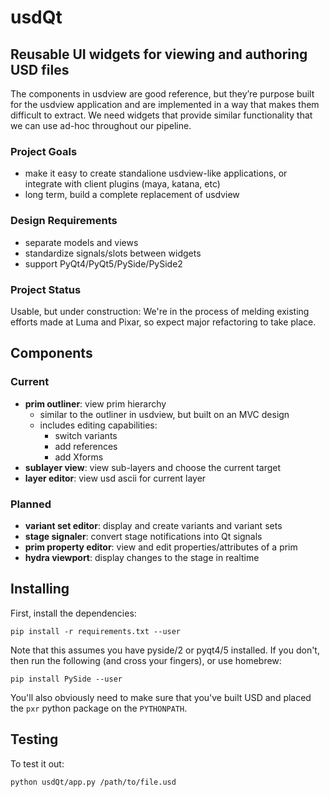 
# usdQt

## Reusable UI widgets for viewing and authoring USD files

The components in usdview are good reference, but they’re purpose built for the usdview application and are implemented in a way that makes them difficult to extract.  We need widgets that provide similar functionality that we can use ad-hoc throughout our pipeline. 

### Project Goals
- make it easy to create standalione usdview-like applications, or integrate with client plugins (maya, katana, etc)
- long term, build a complete replacement of usdview

### Design Requirements
- separate models and views
- standardize signals/slots between widgets
- support PyQt4/PyQt5/PySide/PySide2

### Project Status

Usable, but under construction:  We're in the process of melding existing efforts made at Luma and Pixar, so expect major refactoring to take place.

## Components

### Current
- **prim outliner**: view prim hierarchy
  - similar to the outliner in usdview, but built on an MVC design
  - includes editing capabilities:
    - switch variants
    - add references
    - add Xforms
- **sublayer view**: view sub-layers and choose the current target
- **layer editor**: view usd ascii for current layer

### Planned
- **variant set editor**: display and create variants and variant sets
- **stage signaler**: convert stage notifications into Qt signals
- **prim property editor**: view and edit properties/attributes of a prim
- **hydra viewport**: display changes to the stage in realtime

## Installing

First, install the dependencies:

```
pip install -r requirements.txt --user
```

Note that this assumes you have pyside/2 or pyqt4/5 installed.  If you don't, then 
run the following (and cross your fingers), or use homebrew:

```
pip install PySide --user
```

You'll also obviously need to make sure that you've built USD and placed the `pxr` python package on the `PYTHONPATH`.

## Testing

To test it out:

```
python usdQt/app.py /path/to/file.usd
```

